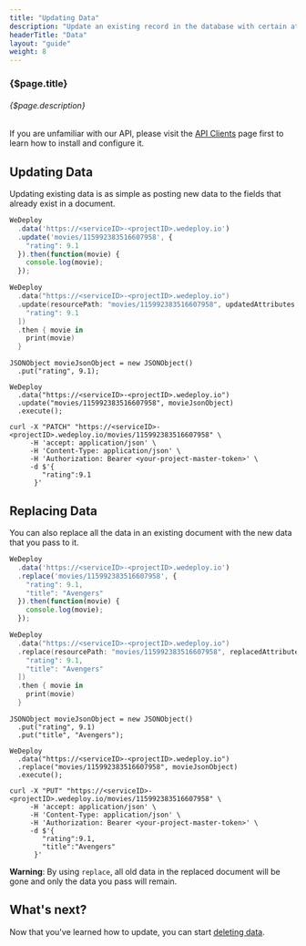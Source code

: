```yaml
---
title: "Updating Data"
description: "Update an existing record in the database with certain attributes."
headerTitle: "Data"
layout: "guide"
weight: 8
---
```


### {$page.title}

###### {$page.description}

<aside>

If you are unfamiliar with our API, please visit the [API Clients](/docs/intro/api-clients/) page first to learn how to install and configure it.

</aside>

<article id="1">

## Updating Data

Updating existing data is as simple as posting new data to the fields that already exist in a document.

```javascript
WeDeploy
  .data('https://<serviceID>-<projectID>.wedeploy.io')
  .update('movies/115992383516607958', {
    "rating": 9.1
  }).then(function(movie) {
    console.log(movie);
  });
```
```swift
WeDeploy
  .data("https://<serviceID>-<projectID>.wedeploy.io")
  .update(resourcePath: "movies/115992383516607958", updatedAttributes: [
    "rating": 9.1
  ])
  .then { movie in
    print(movie)
  }
```
```text/x-java
JSONObject movieJsonObject = new JSONObject()
  .put("rating", 9.1);

WeDeploy
  .data("https://<serviceID>-<projectID>.wedeploy.io")
  .update("movies/115992383516607958", movieJsonObject)
  .execute();
```
```text/x-sh
curl -X "PATCH" "https://<serviceID>-<projectID>.wedeploy.io/movies/115992383516607958" \
     -H 'accept: application/json' \
     -H 'Content-Type: application/json' \
     -H 'Authorization: Bearer <your-project-master-token>' \
     -d $'{
        "rating":9.1
      }'
```


</article>

<article id="2">

## Replacing Data

You can also replace all the data in an existing document with the new data that you pass to it.

```javascript
WeDeploy
  .data('https://<serviceID>-<projectID>.wedeploy.io')
  .replace('movies/115992383516607958', {
    "rating": 9.1,
    "title": "Avengers"
  }).then(function(movie) {
    console.log(movie);
  });
```
```swift
WeDeploy
  .data("https://<serviceID>-<projectID>.wedeploy.io")
  .replace(resourcePath: "movies/115992383516607958", replacedAttributes: [
    "rating": 9.1,
    "title": "Avengers"
  ])
  .then { movie in
    print(movie)
  }
```
```text/x-java
JSONObject movieJsonObject = new JSONObject()
  .put("rating", 9.1)
  .put("title", "Avengers");

WeDeploy
  .data("https://<serviceID>-<projectID>.wedeploy.io")
  .replace("movies/115992383516607958", movieJsonObject)
  .execute();
```
```text/x-sh
curl -X "PUT" "https://<serviceID>-<projectID>.wedeploy.io/movies/115992383516607958" \
     -H 'accept: application/json' \
     -H 'Content-Type: application/json' \
     -H 'Authorization: Bearer <your-project-master-token>' \
     -d $'{
        "rating":9.1,
        "title":"Avengers"
      }'
```

**Warning**: By using `replace`, all old data in the replaced document will be gone and only the data you pass will remain.

</article>

## What's next?

Now that you've learned how to update, you can start [deleting data](/docs/data/deleting-data/).
